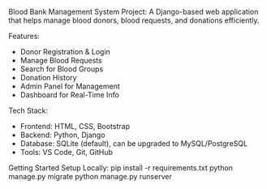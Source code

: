 Blood Bank Management System Project:
A Django-based web application that helps manage blood donors, blood requests, and donations efficiently.

Features:
- Donor Registration & Login
- Manage Blood Requests
- Search for Blood Groups
- Donation History
- Admin Panel for Management
- Dashboard for Real-Time Info

Tech Stack:
- Frontend: HTML, CSS, Bootstrap
- Backend: Python, Django
- Database: SQLite (default), can be upgraded to MySQL/PostgreSQL
- Tools: VS Code, Git, GitHub
  
Getting Started
Setup Locally:
pip install -r requirements.txt
python manage.py migrate
python manage.py runserver

